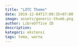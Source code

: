 ```yaml
---
title: "LOTC Theme"
date: 2019-12-04T17:09:35+07:00
image: assets/generic-thumb.png
author: LibreOffice ID
description: 
kategori: ekstensi
tags: tema, warna
---
```


